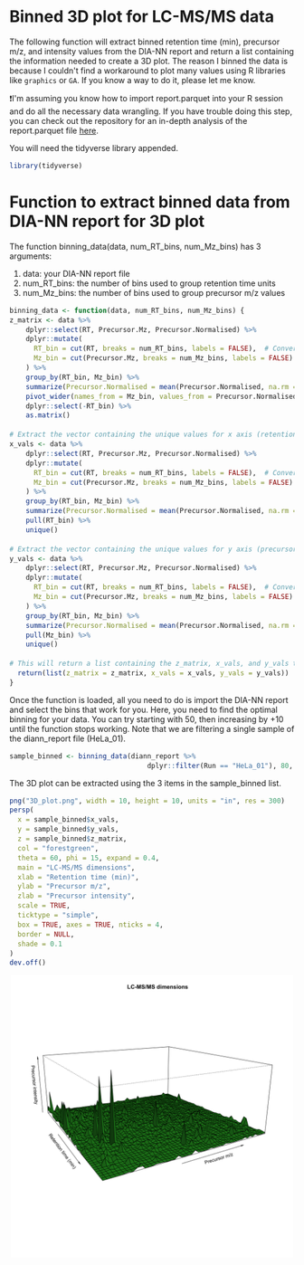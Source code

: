 # Binned 3D plot for LC-MS/MS data

The following function will extract binned retention time (min), precursor m/z, and intensity values ​​from the DIA-NN report and return a list containing the information needed to create a 3D plot.
The reason I binned the data is because I couldn't find a workaround to plot many values ​​using R libraries like `graphics` or `GA`. If you know a way to do it, please let me know.

❗I'm assuming you know how to import report.parquet into your R session and do all the necessary data wrangling. If you have trouble doing this step, you can check out the repository for an in-depth analysis of the report.parquet file [here](https://github.com/41ison/QC4DIANN).

You will need the tidyverse library appended.

```r
library(tidyverse)
```

# Function to extract binned data from DIA-NN report for 3D plot
The function binning_data(data, num_RT_bins, num_Mz_bins) has 3 arguments:
1. data: your DIA-NN report file
2. num_RT_bins: the number of bins used to group retention time units
3. num_Mz_bins: the number of bins used to group precursor m/z values

```r
binning_data <- function(data, num_RT_bins, num_Mz_bins) {
z_matrix <- data %>%
    dplyr::select(RT, Precursor.Mz, Precursor.Normalised) %>%
    dplyr::mutate(
      RT_bin = cut(RT, breaks = num_RT_bins, labels = FALSE),  # Convert RT units into bins
      Mz_bin = cut(Precursor.Mz, breaks = num_Mz_bins, labels = FALSE)  # Convert m/z values into bins
    ) %>%
    group_by(RT_bin, Mz_bin) %>%
    summarize(Precursor.Normalised = mean(Precursor.Normalised, na.rm = TRUE), .groups = "drop") %>% 
    pivot_wider(names_from = Mz_bin, values_from = Precursor.Normalised, values_fill = 0) %>%
    dplyr::select(-RT_bin) %>%
    as.matrix()

# Extract the vector containing the unique values for x axis (retention time)
x_vals <- data %>%
    dplyr::select(RT, Precursor.Mz, Precursor.Normalised) %>%
    dplyr::mutate(
      RT_bin = cut(RT, breaks = num_RT_bins, labels = FALSE),  # Convert RT units into bins
      Mz_bin = cut(Precursor.Mz, breaks = num_Mz_bins, labels = FALSE)  # Convert m/z values into bins
    ) %>%
    group_by(RT_bin, Mz_bin) %>%
    summarize(Precursor.Normalised = mean(Precursor.Normalised, na.rm = TRUE), .groups = "drop") %>% 
    pull(RT_bin) %>%
    unique()

# Extract the vector containing the unique values for y axis (precursor m/z)
y_vals <- data %>% 
    dplyr::select(RT, Precursor.Mz, Precursor.Normalised) %>%
    dplyr::mutate(
      RT_bin = cut(RT, breaks = num_RT_bins, labels = FALSE),  # Convert RT units into bins
      Mz_bin = cut(Precursor.Mz, breaks = num_Mz_bins, labels = FALSE)  # Convert m/z values into bins
    ) %>%
    group_by(RT_bin, Mz_bin) %>%
    summarize(Precursor.Normalised = mean(Precursor.Normalised, na.rm = TRUE), .groups = "drop") %>% 
    pull(Mz_bin) %>%
    unique()

# This will return a list containing the z_matrix, x_vals, and y_vals that will be used to plot the 3D diagram using the graphics::persp() function
  return(list(z_matrix = z_matrix, x_vals = x_vals, y_vals = y_vals))
}
```

Once the function is loaded, all you need to do is import the DIA-NN report and select the bins that work for you.
Here, you need to find the optimal binning for your data. You can try starting with 50, then increasing by +10 until the function stops working.
Note that we are filtering a single sample of the diann_report file (HeLa_01).

```r
sample_binned <- binning_data(diann_report %>%
                                  dplyr::filter(Run == "HeLa_01"), 80, 80)
```

The 3D plot can be extracted using the 3 items in the sample_binned list.

```r
png("3D_plot.png", width = 10, height = 10, units = "in", res = 300)
persp(
  x = sample_binned$x_vals, 
  y = sample_binned$y_vals, 
  z = sample_binned$z_matrix, 
  col = "forestgreen", 
  theta = 60, phi = 15, expand = 0.4,
  main = "LC-MS/MS dimensions",
  xlab = "Retention time (min)",
  ylab = "Precursor m/z",
  zlab = "Precursor intensity",
  scale = TRUE,
  ticktype = "simple",
  box = TRUE, axes = TRUE, nticks = 4,
  border = NULL,
  shade = 0.1
)
dev.off()
```
<p align="center">
<img src="https://github.com/41ison/Binned_3D_plot/blob/main/3D_plot.png" width="500">
</p>
